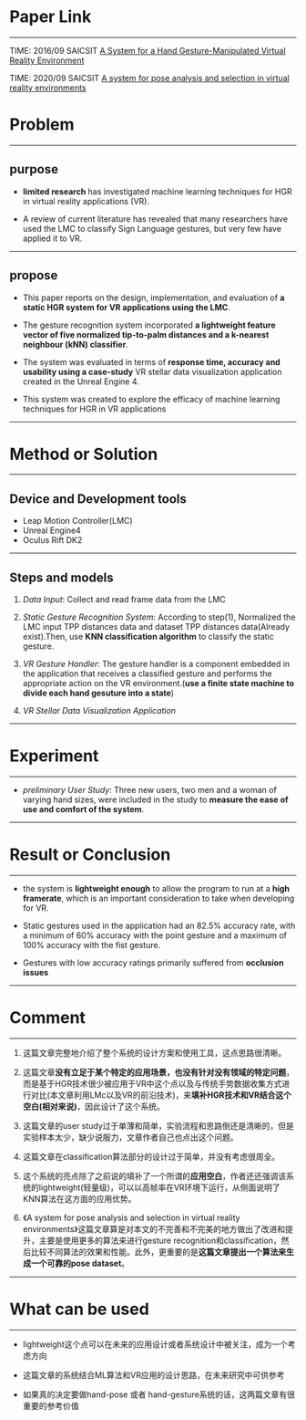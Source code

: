 # Paper Link
---

TIME: 2016/09 SAICSIT
[A System for a Hand Gesture-Manipulated Virtual Reality Environment](https://dl.acm.org/doi/10.1145/2987491.2987511)


TIME: 2020/09 SAICSIT
[A system for pose analysis and selection in virtual reality environments](https://dl.acm.org/doi/10.1145/3410886.3410909)

# Problem
---

## purpose

- **limited research** has investigated machine learning techniques for HGR in virtual reality applications (VR).
  
- A review of current literature has revealed that many researchers have used the LMC to classify Sign Language gestures, but very few have applied it to VR.
---

## propose
- This paper reports on the design, implementation, and evaluation of **a static HGR system for VR applications using the LMC**. 
  
- The gesture recognition system incorporated **a lightweight feature vector of five normalized tip-to-palm distances and a k-nearest neighbour (kNN) classifier**.
  
- The system was evaluated in terms of **response time, accuracy and usability using a case-study** VR stellar data visualization application created in the Unreal Engine 4.
  
- This system was created to explore the efficacy of machine learning techniques for HGR in VR applications
---

# Method or Solution
---

## Device and Development tools
- Leap Motion Controller(LMC)
- Unreal Engine4
- Oculus Rift DK2
---

## Steps and models
1. *Data Input*: Collect and read frame data from the LMC
   
2. *Static Gesture Recognition System*: According to step(1), Normalized the LMC input TPP distances data and dataset TPP distances data(Already exist).Then, use **KNN classification algorithm** to classify the static gesture.
   
3. *VR Gesture Handler*: The gesture handler is a component embedded in the application that receives a classified gesture and performs the appropriate action on the VR environment.(**use a finite state machine to divide each hand gesuture into a state**)
   
4. *VR Stellar Data Visualization Application*
---

# Experiment
---

- *preliminary User Study*: Three new users, two men and a woman of varying hand
sizes, were included in the study to **measure the ease of use and comfort of the system**.

---

# Result or Conclusion
---

- the system is **lightweight enough** to allow the program to run at a **high framerate**, which is an important consideration to take when developing for VR.
  
- Static gestures used in the application had an 82.5% accuracy rate, with a minimum of 60% accuracy with the point gesture and a maximum of 100% accuracy with the fist gesture.
  
- Gestures with low accuracy ratings primarily suffered from **occlusion issues**
---

# Comment
---

1. 这篇文章完整地介绍了整个系统的设计方案和使用工具，这点思路很清晰。
   
2. 这篇文章**没有立足于某个特定的应用场景，也没有针对没有领域的特定问题**，而是基于HGR技术很少被应用于VR中这个点以及与传统手势数据收集方式进行对比(本文章利用LMc以及VR的前沿技术)，来**填补HGR技术和VR结合这个空白(相对来说)**，因此设计了这个系统。
   
3. 这篇文章的user study过于单薄和简单，实验流程和思路倒还是清晰的，但是实验样本太少，缺少说服力，文章作者自己也点出这个问题。
   
4. 这篇文章在classification算法部分的设计过于简单，并没有考虑很周全。
   
5. 这个系统的亮点除了之前说的填补了一个所谓的**应用空白**，作者还还强调该系统的lightweight(轻量级)，可以以高帧率在VR环境下运行，从侧面说明了KNN算法在这方面的应用优势。
   
6. 《A system for pose analysis and selection in virtual reality environments》这篇文章算是对本文的不完善和不完美的地方做出了改进和提升，主要是使用更多的算法来进行gesture recognition和classification，然后比较不同算法的效果和性能。此外，更重要的是**这篇文章提出一个算法来生成一个可靠的pose dataset**。
---

# What can be used
---

- lightweight这个点可以在未来的应用设计或者系统设计中被关注，成为一个考虑方向
  
- 这篇文章的系统结合ML算法和VR应用的设计思路，在未来研究中可供参考

- 如果真的决定要做hand-pose 或者 hand-gesture系统的话，这两篇文章有很重要的参考价值
